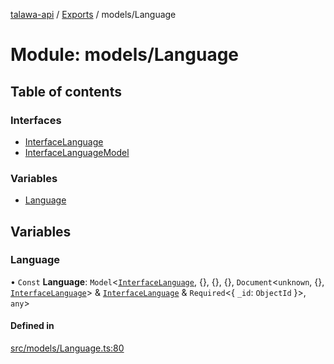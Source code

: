 [talawa-api](../README.md) / [Exports](../modules.md) / models/Language

# Module: models/Language

## Table of contents

### Interfaces

- [InterfaceLanguage](../interfaces/models_Language.InterfaceLanguage.md)
- [InterfaceLanguageModel](../interfaces/models_Language.InterfaceLanguageModel.md)

### Variables

- [Language](models_Language.md#language)

## Variables

### Language

• `Const` **Language**: `Model`\<[`InterfaceLanguage`](../interfaces/models_Language.InterfaceLanguage.md), \{\}, \{\}, \{\}, `Document`\<`unknown`, \{\}, [`InterfaceLanguage`](../interfaces/models_Language.InterfaceLanguage.md)\> & [`InterfaceLanguage`](../interfaces/models_Language.InterfaceLanguage.md) & `Required`\<\{ `_id`: `ObjectId`  \}\>, `any`\>

#### Defined in

[src/models/Language.ts:80](https://github.com/PalisadoesFoundation/talawa-api/blob/65069df/src/models/Language.ts#L80)
